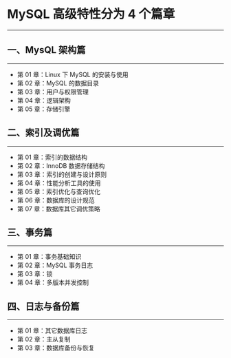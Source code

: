# MySQL 高级特性分为 4 个篇章
***
## 一、MysQL 架构篇
***
* 第 01 章：Linux 下 MySQL 的安装与使用  
* 第 02 章：MySQL 的数据目录  
* 第 03 章：用户与权限管理  
* 第 04 章：逻辑架构  
* 第 05 章：存储引擎

## 二、索引及调优篇
***
* 第 01 章：索引的数据结构  
* 第 02 章：InnoDB 数据存储结构  
* 第 03 章：索引的创建与设计原则  
* 第 04 章：性能分析工具的使用  
* 第 05 章：索引优化与查询优化  
* 第 06 章：数据库的设计规范  
* 第 07 章：数据库其它调优策略  

## 三、事务篇
***
* 第 01 章：事务基础知识  
* 第 02 章：MySQL 事务日志  
* 第 03 章：锁  
* 第 04 章：多版本并发控制  

## 四、日志与备份篇
***
* 第 01 章：其它数据库日志  
* 第 02 章：主从复制  
* 第 03 章：数据库备份与恢复
















